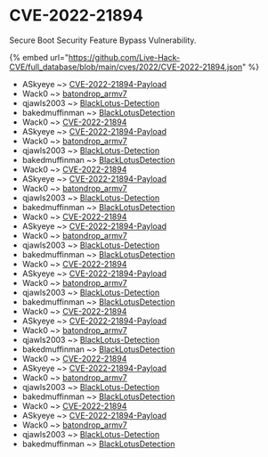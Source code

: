 # CVE-2022-21894

Secure Boot Security Feature Bypass Vulnerability.

{% embed url="https://github.com/Live-Hack-CVE/full_database/blob/main/cves/2022/CVE-2022-21894.json" %}


* ASkyeye ~> [CVE-2022-21894-Payload](https://www.alice-snow.ru/2022/database/cve-2022-21894/cve-2022-21894-payload-askyeye)
* Wack0 ~> [batondrop_armv7](https://www.alice-snow.ru/2022/database/cve-2022-21894/batondrop_armv7-wack0)
* qjawls2003 ~> [BlackLotus-Detection](https://www.alice-snow.ru/2022/database/cve-2022-21894/blacklotus-detection-qjawls2003)
* bakedmuffinman ~> [BlackLotusDetection](https://www.alice-snow.ru/2022/database/cve-2022-21894/blacklotusdetection-bakedmuffinman)
* Wack0 ~> [CVE-2022-21894](https://www.alice-snow.ru/2022/database/cve-2022-21894/cve-2022-21894-wack0)
* ASkyeye ~> [CVE-2022-21894-Payload](https://www.alice-snow.ru/2022/database/cve-2022-21894/cve-2022-21894-payload-askyeye)
* Wack0 ~> [batondrop_armv7](https://www.alice-snow.ru/2022/database/cve-2022-21894/batondrop_armv7-wack0)
* qjawls2003 ~> [BlackLotus-Detection](https://www.alice-snow.ru/2022/database/cve-2022-21894/blacklotus-detection-qjawls2003)
* bakedmuffinman ~> [BlackLotusDetection](https://www.alice-snow.ru/2022/database/cve-2022-21894/blacklotusdetection-bakedmuffinman)
* Wack0 ~> [CVE-2022-21894](https://www.alice-snow.ru/2022/database/cve-2022-21894/cve-2022-21894-wack0)
* ASkyeye ~> [CVE-2022-21894-Payload](https://www.alice-snow.ru/2022/database/cve-2022-21894/cve-2022-21894-payload-askyeye)
* Wack0 ~> [batondrop_armv7](https://www.alice-snow.ru/2022/database/cve-2022-21894/batondrop_armv7-wack0)
* qjawls2003 ~> [BlackLotus-Detection](https://www.alice-snow.ru/2022/database/cve-2022-21894/blacklotus-detection-qjawls2003)
* bakedmuffinman ~> [BlackLotusDetection](https://www.alice-snow.ru/2022/database/cve-2022-21894/blacklotusdetection-bakedmuffinman)
* Wack0 ~> [CVE-2022-21894](https://www.alice-snow.ru/2022/database/cve-2022-21894/cve-2022-21894-wack0)
* ASkyeye ~> [CVE-2022-21894-Payload](https://www.alice-snow.ru/2022/database/cve-2022-21894/cve-2022-21894-payload-askyeye)
* Wack0 ~> [batondrop_armv7](https://www.alice-snow.ru/2022/database/cve-2022-21894/batondrop_armv7-wack0)
* qjawls2003 ~> [BlackLotus-Detection](https://www.alice-snow.ru/2022/database/cve-2022-21894/blacklotus-detection-qjawls2003)
* bakedmuffinman ~> [BlackLotusDetection](https://www.alice-snow.ru/2022/database/cve-2022-21894/blacklotusdetection-bakedmuffinman)
* Wack0 ~> [CVE-2022-21894](https://www.alice-snow.ru/2022/database/cve-2022-21894/cve-2022-21894-wack0)
* ASkyeye ~> [CVE-2022-21894-Payload](https://www.alice-snow.ru/2022/database/cve-2022-21894/cve-2022-21894-payload-askyeye)
* Wack0 ~> [batondrop_armv7](https://www.alice-snow.ru/2022/database/cve-2022-21894/batondrop_armv7-wack0)
* qjawls2003 ~> [BlackLotus-Detection](https://www.alice-snow.ru/2022/database/cve-2022-21894/blacklotus-detection-qjawls2003)
* bakedmuffinman ~> [BlackLotusDetection](https://www.alice-snow.ru/2022/database/cve-2022-21894/blacklotusdetection-bakedmuffinman)
* Wack0 ~> [CVE-2022-21894](https://www.alice-snow.ru/2022/database/cve-2022-21894/cve-2022-21894-wack0)
* ASkyeye ~> [CVE-2022-21894-Payload](https://www.alice-snow.ru/2022/database/cve-2022-21894/cve-2022-21894-payload-askyeye)
* Wack0 ~> [batondrop_armv7](https://www.alice-snow.ru/2022/database/cve-2022-21894/batondrop_armv7-wack0)
* qjawls2003 ~> [BlackLotus-Detection](https://www.alice-snow.ru/2022/database/cve-2022-21894/blacklotus-detection-qjawls2003)
* bakedmuffinman ~> [BlackLotusDetection](https://www.alice-snow.ru/2022/database/cve-2022-21894/blacklotusdetection-bakedmuffinman)
* Wack0 ~> [CVE-2022-21894](https://www.alice-snow.ru/2022/database/cve-2022-21894/cve-2022-21894-wack0)
* ASkyeye ~> [CVE-2022-21894-Payload](https://www.alice-snow.ru/2022/database/cve-2022-21894/cve-2022-21894-payload-askyeye)
* Wack0 ~> [batondrop_armv7](https://www.alice-snow.ru/2022/database/cve-2022-21894/batondrop_armv7-wack0)
* qjawls2003 ~> [BlackLotus-Detection](https://www.alice-snow.ru/2022/database/cve-2022-21894/blacklotus-detection-qjawls2003)
* bakedmuffinman ~> [BlackLotusDetection](https://www.alice-snow.ru/2022/database/cve-2022-21894/blacklotusdetection-bakedmuffinman)
* Wack0 ~> [CVE-2022-21894](https://www.alice-snow.ru/2022/database/cve-2022-21894/cve-2022-21894-wack0)
* ASkyeye ~> [CVE-2022-21894-Payload](https://www.alice-snow.ru/2022/database/cve-2022-21894/cve-2022-21894-payload-askyeye)
* Wack0 ~> [batondrop_armv7](https://www.alice-snow.ru/2022/database/cve-2022-21894/batondrop_armv7-wack0)
* qjawls2003 ~> [BlackLotus-Detection](https://www.alice-snow.ru/2022/database/cve-2022-21894/blacklotus-detection-qjawls2003)
* bakedmuffinman ~> [BlackLotusDetection](https://www.alice-snow.ru/2022/database/cve-2022-21894/blacklotusdetection-bakedmuffinman)